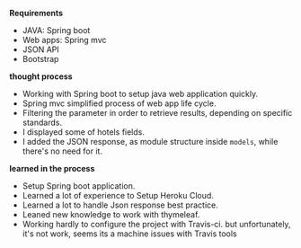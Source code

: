 **Requirements**
* JAVA: Spring boot
* Web apps: Spring mvc
* JSON API
* Bootstrap 

**thought process**
* Working with Spring boot to setup java web application quickly.
* Spring mvc simplified process of web app life cycle.
* Filtering the parameter in order to retrieve  results, depending on specific standards.
* I displayed some of hotels fields.
* I added the JSON response, as module structure inside `models`, while there's no need for it.


**learned in the process**
* Setup Spring boot application.
* Learned a lot of experience to Setup Heroku Cloud.
* Learned a lot to handle Json response best practice.
* Leaned new knowledge to work with thymeleaf.
* Working hardly to configure the project with Travis-ci. 
but unfortunately, it's not work, seems its a machine issues with Travis tools



